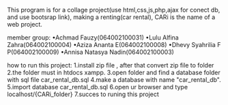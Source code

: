 
This program is for a collage project(use html,css,js,php,ajax for conect db, and use bootsrap link), making a renting(car rental), CARi is the name of a web project.

member group:
•Achmad Fauzy(064002100031)
•Lulu Alfina Zahra(064002100004)
•Aziza Ananta E(064002100008)
•Dhevy Syahrilia F P(064002100009)
•Annisa Natasya Nadin(064002100003)


how to run this project:
1.install zip file , after that convert zip file to folder
2.the folder must in htdocs xampp.
3.open folder and find a database folder with sql file car_rental_db.sql
4.make a database with name "car_rental_db".
5.import database car_rental_db.sql
6.open ur browser and type localhost/{CARi_folder}
7.succes to runing this project